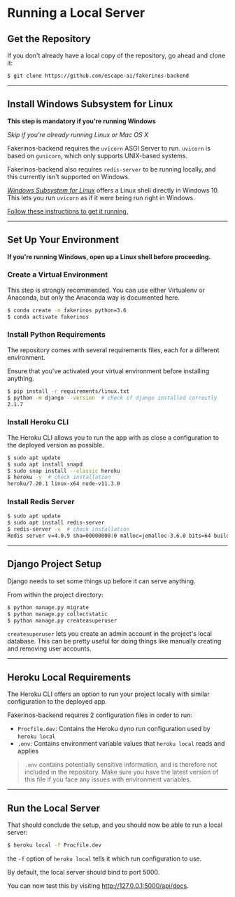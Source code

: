 # Running a Local Server

## Get the Repository

If you don't already have a local copy of the repository, go ahead and clone it:

```bash
$ git clone https://github.com/escape-ai/fakerinos-backend
```

____

## Install Windows Subsystem for Linux

**This step is mandatory if you're running Windows**

*Skip if you're already running Linux or Mac OS X*

Fakerinos-backend requires the `uvicorn` ASGI Server to run. `uvicorn` is based on `gunicorn`, which only supports UNIX-based systems.

Fakerinos-backend also requires `redis-server` to be running locally, and this currently isn't supported on Windows.

[*Windows Subsystem for Linux*](https://en.wikipedia.org/wiki/Windows_Subsystem_for_Linux) offers a Linux shell directly in Windows 10. This lets you run `uvicorn` as if it were being run right in Windows.

[Follow these instructions to get it running.](http://wsl-guide.org/en/latest/installation.html)

_____

## Set Up Your Environment

**If you're running Windows, open up a Linux shell before proceeding.**

### Create a Virtual Environment

This step is strongly recommended. You can use either Virtualenv or Anaconda, but only the Anaconda way is documented here.

```bash
$ conda create -n fakerinos python=3.6
$ conda activate fakerinos
```

### Install Python Requirements

The repository comes with several requirements files, each for a different environment.

Ensure that you've activated your virtual environment before installing anything.

```bash
$ pip install -r requirements/linux.txt
$ python -m django --version  # check if django installed correctly
2.1.7
```

### Install Heroku CLI

The Heroku CLI allows you to run the app with as close a configuration to the deployed version as possible.

```bash
$ sudo apt update
$ sudo apt install snapd
$ sudo snap install --classic heroku
$ heroku -v  # check installation
heroku/7.20.1 linux-x64 node-v11.3.0
```

### Install Redis Server

```bash
$ sudo apt update
$ sudo apt install redis-server
$ redis-server -v  # check installation
Redis server v=4.0.9 sha=00000000:0 malloc=jemalloc-3.6.0 bits=64 build=76095d16786fbcba
```

____

## Django Project Setup

Django needs to set some things up before it can serve anything.

From within the project directory:

```bash
$ python manage.py migrate
$ python manage.py collectstatic
$ python manage.py createasuperuser
```

`createsuperuser` lets you create an admin account in the project's local database. This can be pretty useful for doing things like manually creating and removing user accounts.

____

## Heroku Local Requirements

The Heroku CLI offers an option to run your project locally with similar configuration to the deployed app.

Fakerinos-backend requires 2 configuration files in order to run:

- `Procfile.dev`: Contains the Heroku dyno run configuration used by `heroku local`
- `.env`: Contains environment variable values that `heroku local` reads and applies

> `.env` contains potentially sensitive information, and is therefore not included in the repository. Make sure you have the latest version of this file if you face any issues with environment variables.

_____

## Run the Local Server

That should conclude the setup, and you should now be able to run a local server:

```bash
$ heroku local -f Procfile.dev
```

the `-f` option of `heroku local` tells it which run configuration to use.

By default, the local server should bind to port 5000.

You can now test this by visiting http://127.0.0.1:5000/api/docs.